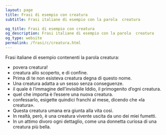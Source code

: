 ```yaml
---
layout: page
title: Frasi di esempio con creatura 
subtitle: Frasi italiane di esempio con la parola  creatura

og_title: Frasi di esempio con creatura 
og_description: Frasi italiane di esempio con la parola  creatura
og_type: website
permalink: /frasi/c/creatura.html
---
```


Frasi italiane di esempio contenenti la parola creatura:


- povera creatura!
- creatura allo scoperto, e di confine.
- Prima di te non esisteva creatura degna di questo nome.
- Una creatura adatta a un sesso senza conseguenze.
- il quale è l’immagine dell’invisibile Iddio, il primogenito d’ogni creatura.
- quel che importa è l’essere una nuova creatura.
- confessarlo, esigette quindici franchi al mese, dicendo che «la creatura».
- Questa creatura umana era giunta alla vita così.
- In realtà, però, è una creatura vivente uscita da uno dei miei fumetti.
- In un attimo divoro ogni dettaglio, come una donnetta curiosa di una creatura più bella.
